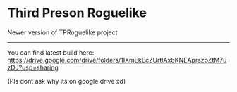 # Third Preson Roguelike
Newer version of TPRoguelike project

------------------------------------------------------
You can find latest build here: https://drive.google.com/drive/folders/1IXmEkEcZUrtlAx6KNEAprszbZtM7uzDJ?usp=sharing

(Pls dont ask why its on google drive xd)
